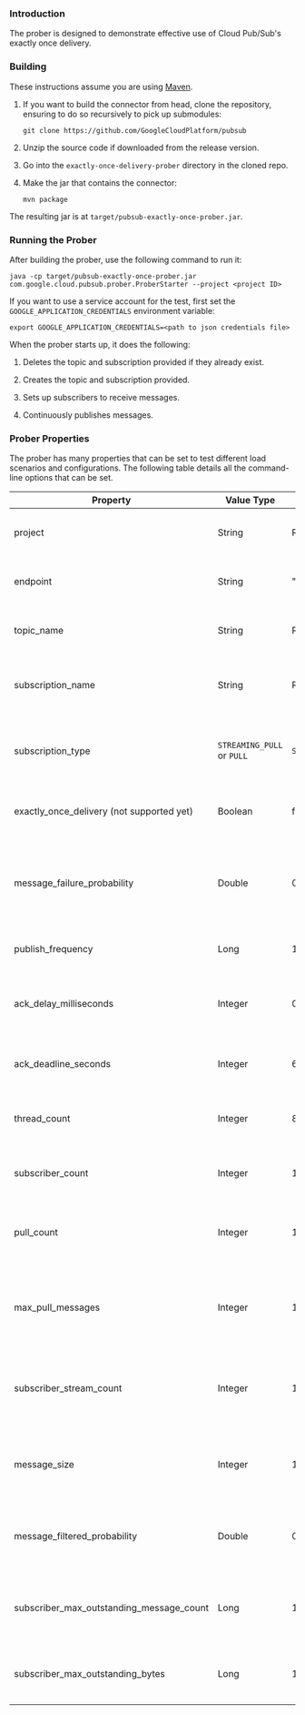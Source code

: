 ### Introduction

The prober is designed to demonstrate effective use of Cloud Pub/Sub's
exactly once delivery.

### Building

These instructions assume you are using [Maven](https://maven.apache.org/).

1. If you want to build the connector from head, clone the repository, ensuring
    to do so recursively to pick up submodules:

    `git clone https://github.com/GoogleCloudPlatform/pubsub`

2. Unzip the source code if downloaded from the release version.

3. Go into the `exactly-once-delivery-prober` directory in the cloned repo.

4. Make the jar that contains the connector:

    `mvn package`

The resulting jar is at `target/pubsub-exactly-once-prober.jar`.

### Running the Prober

After building the prober, use the following command to run it:

`java -cp target/pubsub-exactly-once-prober.jar com.google.cloud.pubsub.prober.ProberStarter --project <project ID>`

If you want to use a service account for the test, first set the
`GOOGLE_APPLICATION_CREDENTIALS` environment variable:

`export GOOGLE_APPLICATION_CREDENTIALS=<path to json credentials file>`

When the prober starts up, it does the following:

1.  Deletes the topic and subscription provided if they already exist.

2.  Creates the topic and subscription provided.

3.  Sets up subscribers to receive messages.

4.  Continuously publishes messages.

### Prober Properties

The prober has many properties that can be set to test different load scenarios
and configurations. The following table details all the command-line options
that can be set.

| Property                                 | Value Type                 | Default                      | Description                                                                                                                  |
|------------------------------------------|----------------------------|------------------------------|------------------------------------------------------------------------------------------------------------------------------|
| project                                  | String                     | REQUIRED (No default)        | The project ID in which to create the topic and subscription.                                                                |
| endpoint                                 | String                     | "pubsub.googleapis.com:443"  | The Cloud Pub/Sub endpoint to send requests to.                                                                              |
| topic_name                               | String                     | REQUIRED (No default)        | The name of the topic that exists and publish messages to.                                                                   |
| subscription_name                        | String                     | REQUIRED (No default)        | The name of the subscription that exists and to receive messages from.                                                       |
| subscription_type                        | `STREAMING_PULL` or `PULL` | `STREAMING_PULL`             | The type of subscriber to create. See [subscriber documentation](https://cloud.google.com/pubsub/docs/pull) for differences. |
| exactly_once_delivery (not supported yet)| Boolean                    | false                        | Whether or not to enforce exactly once delivery of messages.                                                                |
| message_failure_probability              | Double                     | 0.0                          | The probability with which a message should be nacked by the subscriber. Valid values are between 0.0 and 1.0.               |
| publish_frequency                        | Long                       | 1,000,000                    | The time between publishes in microseconds.                                                                                  |
| ack_delay_milliseconds                   | Integer                    | 0                            | The number of milliseconds by which subscribers should delay sending back acks or nacks.                                     |
| ack_deadline_seconds                     | Integer                    | 60                           | The ack deadline in seconds to use when creating the subscription.                                                           |
| thread_count                             | Integer                    | 8                            | The number of threads to use for processing delayed acks and nacks.                                                          |
| subscriber_count                         | Integer                    | 1                            | The number of subscribers to create on the subscription.                                                                     |
| pull_count                               | Integer                    | 10                           | When `subscription_type` is `PULL`, the number of pulls to do simultaneously.                                                |
| max_pull_messages                        | Integer                    | 100                          | When `subscription_type` is `PULL`, the maximum number of messages to request in each pull request.                          |
| subscriber_stream_count                  | Integer                    | 1                            | When `subscription_type` is `STREAMING_PULL`, the number of underlying streams to create per subscriber.                     |
| message_size                             | Integer                    | 100                          | The number of bytes per message. Set to <= 0 to generate randomly sized messages.                                            |
| message_filtered_probability             | Double                     | 0.0                          | The probability of a message being filtered out. Valid values are between 0.0 and 1.0.                                       |
| subscriber_max_outstanding_message_count | Long                       | 10,000                       | The maximum number of messages to allow to be outstanding to each subscriber.                                                |
| subscriber_max_outstanding_bytes         | Long                       | 1,000,000,000                | The maximum number of bytes to allow to be outstanding to each subscriber.                                                   |
